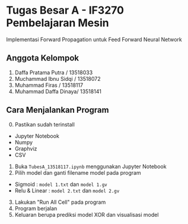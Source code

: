 # Tugas Besar A - IF3270 Pembelajaran Mesin

Implementasi Forward Propagation untuk Feed Forward Neural Network

## Anggota Kelompok

1. Daffa Pratama Putra / 13518033
2. Muchammad Ibnu Sidqi / 13518072
3. Muhammad Firas / 13518117
4. Muhammad Daffa Dinaya/ 13518141

## Cara Menjalankan Program

0. Pastikan sudah terinstall

- Jupyter Notebook
- Numpy
- Graphviz
- CSV

1. Buka `TubesA_13518117.ipynb` menggunakan Jupyter Notebook
2. Pilih model dan ganti filename model pada program

- Sigmoid : `model 1.txt` dan `model 1.gv`
- Relu & Linear : `model 2.txt` dan `model 2.gv`

3. Lakukan "Run All Cell" pada program
4. Program berjalan
5. Keluaran berupa prediksi model XOR dan visualisasi model
